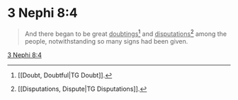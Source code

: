 # 3 Nephi 8:4

> And there began to be great <u>doubtings</u>[^a] and <u>disputations</u>[^b] among the people, notwithstanding so many signs had been given.

[3 Nephi 8:4](https://www.churchofjesuschrist.org/study/scriptures/bofm/3-ne/8?lang=eng&id=p4#p4)


[^a]: [[Doubt, Doubtful|TG Doubt]].  
[^b]: [[Disputations, Dispute|TG Disputations]].  
